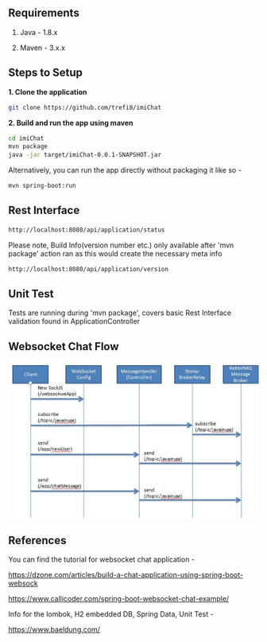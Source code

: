 ## Requirements

1. Java - 1.8.x

2. Maven - 3.x.x

## Steps to Setup

**1. Clone the application**

```bash
git clone https://github.com/trefi8/imiChat
```

**2. Build and run the app using maven**

```bash
cd imiChat
mvn package
java -jar target/imiChat-0.0.1-SNAPSHOT.jar
```

Alternatively, you can run the app directly without packaging it like so -

```bash
mvn spring-boot:run
```
## Rest Interface

```bash
http://localhost:8080/api/application/status
```

Please note, Build Info(version number etc.) only available after 'mvn package' action ran as this would create the necessary meta
 info
```bash
http://localhost:8080/api/application/version
```

## Unit Test

Tests are running during 'mvn package', covers basic Rest Interface validation found in ApplicationController 

## Websocket Chat Flow

![Websocket Chat flow](./spring-boot-websocket-chat-flow.jpg)

## References

You can find the tutorial for websocket chat application -

https://dzone.com/articles/build-a-chat-application-using-spring-boot-websock

https://www.callicoder.com/spring-boot-websocket-chat-example/

Info for the lombok, H2 embedded DB, Spring Data, Unit Test -

https://www.baeldung.com/




